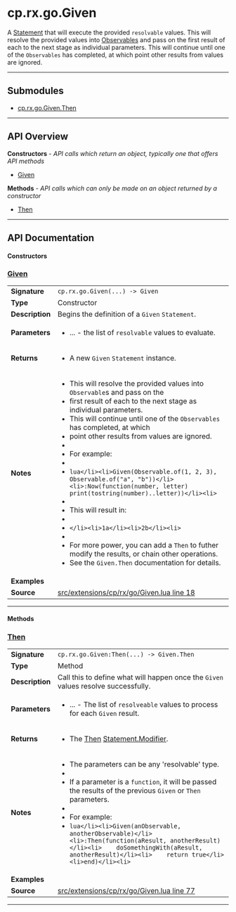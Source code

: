 # cp.rx.go.Given

A [Statement](cp.rx.go.Statement.md) that will execute the provided `resolvable` values.
This will resolve the provided values into [Observables](cp.rx.Observable.md) and pass on the
first result of each to the next stage as individual parameters.
This will continue until one of the `Observables` has completed, at which
point other results from values are ignored.

---

## Submodules
 * [cp.rx.go.Given.Then](cp.rx.go.Given.Then.md)

---

## API Overview
**Constructors** - _API calls which return an object, typically one that offers API methods_
 * [Given](#given)

**Methods** - _API calls which can only be made on an object returned by a constructor_
 * [Then](#then)


---

## API Documentation

#### Constructors


### [Given](#given)

|                                             |                                                                                     |
| --------------------------------------------|-------------------------------------------------------------------------------------|
| **Signature**                               | `cp.rx.go.Given(...) -> Given`                                                                    |
| **Type**                                    | Constructor                                                                     |
| **Description**                             | Begins the definition of a `Given` `Statement`.                                                                     |
| **Parameters**                              | <ul><li>...      - the list of `resolvable` values to evaluate.</li></ul> |
| **Returns**                                 | <ul><li>A new `Given` `Statement` instance.</li></ul>          |
| **Notes**                                   | <ul><li>This will resolve the provided values into `Observable`s and pass on the</li><li>first result of each to the next stage as individual parameters.</li><li>This will continue until one of the `Observables` has completed, at which</li><li>point other results from values are ignored.</li><li></li><li>For example:</li><li></li><li>```lua</li><li>Given(Observable.of(1, 2, 3), Observable.of("a", "b"))</li><li>:Now(function(number, letter) print(tostring(number)..letter))</li><li>```</li><li></li><li>This will result in:</li><li></li><li>```</li><li>1a</li><li>2b</li><li>```</li><li></li><li>For more power, you can add a `Then` to futher modify the results, or chain other operations.</li><li>See the `Given.Then` documentation for details.</li></ul> |
| **Examples**                                | <ul></ul> |
| **Source**                                  | [src/extensions/cp/rx/go/Given.lua line 18](https://github.com/CommandPost/CommandPost/blob/develop/src/extensions/cp/rx/go/Given.lua#L18) |

---

#### Methods


### [Then](#then)

|                                             |                                                                                     |
| --------------------------------------------|-------------------------------------------------------------------------------------|
| **Signature**                               | `cp.rx.go.Given:Then(...) -> Given.Then`                                                                    |
| **Type**                                    | Method                                                                     |
| **Description**                             | Call this to define what will happen once the `Given` values resolve successfully.                                                                     |
| **Parameters**                              | <ul><li>...  - The list of `resolveable` values to process for each `Given` result.</li></ul> |
| **Returns**                                 | <ul><li>The [Then](cp.rx.go.Given.Then.md) [Statement.Modifier](cp.rx.go.Statement.Modifier.md).</li></ul>          |
| **Notes**                                   | <ul><li>The parameters can be any 'resolvable' type.</li><li></li><li>If a parameter is a `function`, it will be passed the results of the previous `Given` or `Then` parameters.</li><li></li><li>For example:</li><li>```lua</li><li>Given(anObservable, anotherObservable)</li><li>:Then(function(aResult, anotherResult)</li><li>    doSomethingWith(aResult, anotherResult)</li><li>    return true</li><li>end)</li><li>```</li></ul> |
| **Examples**                                | <ul></ul> |
| **Source**                                  | [src/extensions/cp/rx/go/Given.lua line 77](https://github.com/CommandPost/CommandPost/blob/develop/src/extensions/cp/rx/go/Given.lua#L77) |

---

